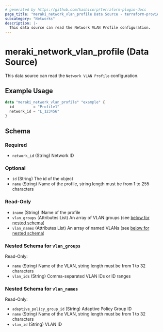 ```yaml
---
# generated by https://github.com/hashicorp/terraform-plugin-docs
page_title: "meraki_network_vlan_profile Data Source - terraform-provider-meraki"
subcategory: "Networks"
description: |-
  This data source can read the Network VLAN Profile configuration.
---
```


# meraki_network_vlan_profile (Data Source)

This data source can read the `Network VLAN Profile` configuration.

## Example Usage

```terraform
data "meraki_network_vlan_profile" "example" {
  id         = "Profile1"
  network_id = "L_123456"
}
```

<!-- schema generated by tfplugindocs -->
## Schema

### Required

- `network_id` (String) Network ID

### Optional

- `id` (String) The id of the object
- `name` (String) Name of the profile, string length must be from 1 to 255 characters

### Read-Only

- `iname` (String) IName of the profile
- `vlan_groups` (Attributes List) An array of VLAN groups (see [below for nested schema](#nestedatt--vlan_groups))
- `vlan_names` (Attributes List) An array of named VLANs (see [below for nested schema](#nestedatt--vlan_names))

<a id="nestedatt--vlan_groups"></a>
### Nested Schema for `vlan_groups`

Read-Only:

- `name` (String) Name of the VLAN, string length must be from 1 to 32 characters
- `vlan_ids` (String) Comma-separated VLAN IDs or ID ranges


<a id="nestedatt--vlan_names"></a>
### Nested Schema for `vlan_names`

Read-Only:

- `adaptive_policy_group_id` (String) Adaptive Policy Group ID
- `name` (String) Name of the VLAN, string length must be from 1 to 32 characters
- `vlan_id` (String) VLAN ID
